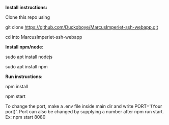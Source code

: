 **Install instructions:**

Clone this repo using

git clone https://github.com/Duckoboye/MarcusImperiet-ssh-webapp.git

cd into MarcusImperiet-ssh-webapp

**Install npm/node:**

sudo apt install nodejs

sudo apt install npm


**Run instructions:**

npm install

npm start

To change the port, make a .env file inside main dir and write PORT='(Your port)'.
Port can also be changed by supplying a number after npm run start.
Ex: npm start 8080
